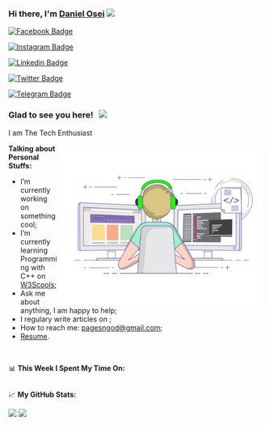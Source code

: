 ### Hi there, I'm <a href="#" target="_blank">Daniel Osei</a> <img src="https://media.giphy.com/media/hvRJCLFzcasrR4ia7z/giphy.gif" width="25px">

[![Facebook Badge](https://img.shields.io/badge/-Facebook-blue?style=flat-square&logo=Facebook&logoColor=white)](https://www.facebook.com/profile.php?id=100039742146428)

[![Instagram Badge](https://img.shields.io/badge/-Instagram-e4405f?style=flat-square&logo=Instagram&logoColor=white)](https://www.facebook.com/profile.php?id=100039742146428)

[![Linkedin Badge](https://img.shields.io/badge/-LinkedIn-0e76a8?style=flat-square&logo=Linkedin&logoColor=white)](https://linkedin.com/in/danielkofiosei)

[![Twitter Badge](https://img.shields.io/badge/-Twitter-00acee?style=flat-square&logo=Twitter&logoColor=white)](https://twitter.com/TenisonDanny)

[![Telegram Badge](https://img.shields.io/badge/-Telegram-0088cc?style=flat-square&logo=Telegram&logoColor=white)](https://t.me/DannyOse)

<!--

[![Medium Badge](https://img.shields.io/badge/medium-%2312100E.svg?&style=for-square&logo=medium&logoColor=white)](https://gapur-kassym.medium.com/)
-->


### Glad to see you here! &nbsp; ![](https://visitor-badge.glitch.me/badge?page_id=Danny10ison.Danny10ison)

I am The Tech Enthusiast

<img align="right" alt="GIF" src="https://github.com/Danny10ison/Danny10ison/blob/main/coding.gif?raw=true" width="408" height="318" />
  

**Talking about Personal Stuffs:**

- I’m currently working on something cool;
- I’m currently learning Programming with C++ on [W3Scools](https://www.w3schools.com/cpp/default.asp);
- Ask me about anything, I am happy to help;
- I regulary write articles on []();
- How to reach me: pagesngod@gmail.com;
- [Resume]().

</br>

📊 **This Week I Spent My Time On:**
<!--START_SECTION:waka-->
```text

```
<!--END_SECTION:waka-->


📈 **My GitHub Stats:**

<p>
  <img height="180em" src="https://github-readme-stats.vercel.app/api?username=Danny10ison&show_icons=true&hide_border=true&&count_private=true&include_all_commits=true" />
  <img height="180em" src="https://github-readme-stats.vercel.app/api/top-langs/?username=Danny10ison&exclude_repo=KNN-Image-Classification&show_icons=true&hide_border=true&layout=compact&langs_count=8"/>
</p>





